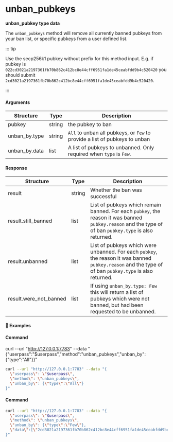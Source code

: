 # unban\_pubkeys

**unban_pubkey type data**

The `unban_pubkeys` method will remove all currently banned pubkeys from your ban list, or specific pubkeys from a user defined list.

::: tip

Use the secp256k1 pubkey without prefix for this method input. E.g. if pubkey is `022cd3021a2197361fb70b862c412bc8e44cff6951fa1de45ceabfdd9b4c520420` you should submit `2cd3021a2197361fb70b862c412bc8e44cff6951fa1de45ceabfdd9b4c520420`.

:::

#### Arguments

| Structure       | Type                       | Description                                                                   |
| --------------- | -------------------------- | ----------------------------------------------------------------------------- |
| pubkey          | string                     | the pubkey to ban                                                             |
| unban_by.type   | string                     | `All` to unban all pubkeys, or `Few` to provide a list of pubkeys to unban    |
| unban_by.data   | list                       | A list of pubkeys to unbanned. Only required when `type` is `Few`.            |


#### Response

| Structure              | Type     | Description                                                                                                                                             |
| ---------------------- | -------- | --------------------------------------------------------------------------------------------------------------------------------------------------------|
| result                 | string   | Whether the ban was successful                                                                                                                          |
| result.still_banned    | list     | List of pubkeys which remain banned. For each `pubkey`, the reason it was banned `pubkey.reason` and the type of of ban `pubkey.type` is also returned. |
| result.unbanned        | list     | List of pubkeys which were unbanned. For each `pubkey`, the reason it was banned `pubkey.reason` and the type of of ban `pubkey.type` is also returned. |
| result.were_not_banned | list     | If using `unban_by.type: Few` this will return a list of pubkeys which were not banned, but had been requested to be unbanned.                          |


#### :pushpin: Examples


#### Command

curl --url "http://127.0.0.1:7783" --data "{\"userpass\":\"$userpass\",\"method\":\"unban_pubkeys\",\"unban_by\":{\"type\":\"All\"}}"

```bash
curl --url "http://127.0.0.1:7783" --data "{
  \"userpass\": \"$userpass\",
  \"method\": \"unban_pubkeys\",
  \"unban_by\": {\"type\":\"All\"}
}"
```

<div style="margin-top: 0.5rem;">

<collapse-text hidden title="Response">

#### Response (success)

```json
{
  "result":{
    "still_banned":{},
    "unbanned":{
      "2cd3021a2197361fb70b862c412bc8e44cff6951fa1de45ceabfdd9b4c520420":{
        "type":"Manual",
        "reason":"testing"
      }
    },
    "were_not_banned":[]
  }
}
```
</collapse-text>

</div>

#### Command

```bash
curl --url "http://127.0.0.1:7783" --data "{
  \"userpass\": \"$userpass\",
  \"method\": \"unban_pubkeys\",
  \"unban_by\": {\"type\":\"Few\"},
  \"data\":[\"2cd3021a2197361fb70b862c412bc8e44cff6951fa1de45ceabfdd9b4c520420\", \"2cd3021a2197361fb70b862c412bc8e44cff6951fa1de45ceabfdd9b4c520422\"]
}"
```

<div style="margin-top: 0.5rem;">

<collapse-text hidden title="Response">

#### Response (success)

```json
{
  "result": {
    "still_banned": {
      "2cd3021a2197361fb70b862c412bc8e44cff6951fa1de45ceabfdd9b4c520421":{
        "type":"Manual",
        "reason":"testing"
      }
    },
    "unbanned": {
      "2cd3021a2197361fb70b862c412bc8e44cff6951fa1de45ceabfdd9b4c520420": {
        "type":"Manual",
        "reason":"testing"
      }
    },
  "were_not_banned": ["2cd3021a2197361fb70b862c412bc8e44cff6951fa1de45ceabfdd9b4c520422"]
  }
}
```

</collapse-text>

</div>

